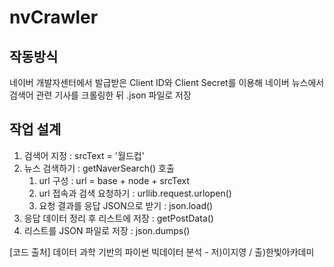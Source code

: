 # nvCrawler

## 작동방식

네이버 개발자센터에서 발급받은 Client ID와 Client Secret를 이용해 네이버 뉴스에서 검색어 관련 기사를 크롤링한 뒤 .json 파일로 저장

## 작업 설계

1. 검색어 지정 : srcText = '월드컵'
2. 뉴스 검색하기 : getNaverSearch() 호출
    1. url 구성 : url = base + node + srcText
    2. url 접속과 검색 요청하기 : urllib.request.urlopen()
    3. 요청 결과를 응답 JSON으로 받기 : json.load()
3. 응답 데이터 정리 후 리스트에 저장 : getPostData()
4. 리스트를 JSON 파일로 저장 : json.dumps()

[코드 출처] 데이터 과학 기반의 파이썬 빅데이터 분석 - 저)이지영 / 출)한빛아카데미
